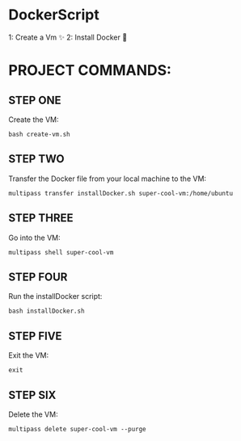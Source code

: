 # DockerScript
1: Create a Vm ✨
2: Install Docker 🐳


# PROJECT COMMANDS:

## STEP ONE
Create the VM:

```shell
bash create-vm.sh
```



## STEP TWO
Transfer the Docker file from your local machine to the VM:

```shell
multipass transfer installDocker.sh super-cool-vm:/home/ubuntu
```


## STEP THREE
Go into the VM:

```shell
multipass shell super-cool-vm
```


## STEP FOUR
Run the installDocker script:

```shell
bash installDocker.sh
```


## STEP FIVE
Exit the VM:

```shell
exit
```


## STEP SIX
Delete the VM:

```shell
multipass delete super-cool-vm --purge
```
